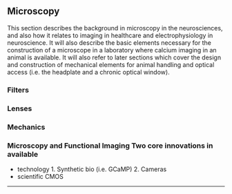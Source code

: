 
## Microscopy

This section describes the background in microscopy in the neurosciences, and also how it relates to imaging in healthcare and electrophysiology in neuroscience. It will also describe the basic elements necessary for the construction of a microscope in a laboratory where calcium imaging in an animal is available. It will also refer to later sections which cover the design and construction of mechanical elements for animal handling and optical access (i.e. the headplate and a chronic optical window).

### Filters

### Lenses

### Mechanics

### Microscopy and Functional Imaging Two core innovations in available
- technology 
      1. Synthetic bio (i.e. GCaMP) 
      2. Cameras 
- scientific CMOS



---

